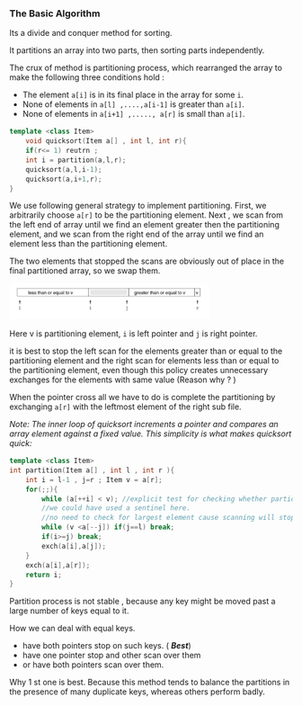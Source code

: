 ### The Basic Algorithm

Its a divide and conquer method for sorting.

It partitions an array into two parts, then sorting parts independently.

The crux of method is partitioning process, which rearranged the array to make the following three conditions hold :

- The element `a[i]` is in its final place in the array for some `i`.
- None of elements in `a[l] ,....,a[i-1]` is greater than `a[i]`.
- None of elements in `a[i+1] ,....., a[r]` is small than `a[i]`.

````c++
template <class Item>
    void quicksort(Item a[] , int l, int r){
    if(r<= 1) reutrn ;
    int i = partition(a,l,r);
    quicksort(a,l,i-1);
    quicksort(a,i+1,r);
}
````

We use following general strategy to implement partitioning. First, we arbitrarily choose `a[r]` to be the partitioning element. Next , we scan from the left end of array until we find an element greater then the partitioning element,  and we scan from the right end of the array until we find an element less than the partitioning element.

The two elements that stopped the scans are obviously out of place in the final partitioned array, so we swap them.

<img src="1-The_Basic_Algorithm.assets\image-20201020142048564.png" alt="image-20201020142048564" style="zoom:67%;" />

Here v is partitioning element, `i` is left pointer and `j` is right pointer.

it is best to stop the left scan for the elements greater than or equal to the partitioning element and the right scan for elements less than or equal to the partitioning element, even though this policy creates unnecessary exchanges for the elements with same value (Reason why ? ) 

When the pointer cross all we have to do is complete the partitioning by exchanging `a[r]` with the leftmost element of the right sub file.

*Note: The inner loop of quicksort increments a pointer and compares an array element against a fixed value. This simplicity is what makes quicksort quick:*

````c++
template <class Item>
int partition(Item a[] , int l , int r ){
    int i = l-1 , j=r ; Item v = a[r];
    for(;;){
        while (a[++i] < v); //explicit test for checking whether partioning element is the smallest element in array
        //we could have used a sentinel here.
        //no need to check for largest element cause scanning will stop in one pass.
        while (v <a[--j]) if(j==l) break;
        if(i>=j) break;
        exch(a[i],a[j]);
    }
    exch(a[i],a[r]);
    return i;
}
````

Partition process is not stable , because any key might be moved past a large number of keys equal to it.

How we can deal with equal keys.

- have both pointers stop on such keys. ( ***Best***)
- have one pointer stop and other scan over them
- or have both pointers scan over them.

Why 1 st one is best. Because this method tends to balance the partitions in the presence of many duplicate keys, whereas others perform badly.

